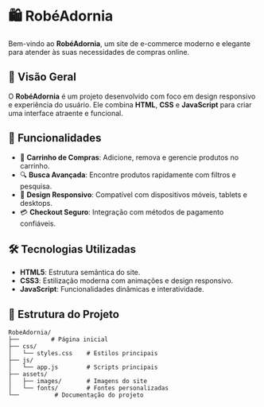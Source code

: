 # 🛍️ RobéAdornia

Bem-vindo ao **RobéAdornia**, um site de e-commerce moderno e elegante para atender às suas necessidades de compras online.

## 🌟 Visão Geral

O **RobéAdornia** é um projeto desenvolvido com foco em design responsivo e experiência do usuário. Ele combina **HTML**, **CSS** e **JavaScript** para criar uma interface atraente e funcional.

## 🚀 Funcionalidades

- 🛒 **Carrinho de Compras**: Adicione, remova e gerencie produtos no carrinho.
- 🔍 **Busca Avançada**: Encontre produtos rapidamente com filtros e pesquisa.
- 📱 **Design Responsivo**: Compatível com dispositivos móveis, tablets e desktops.
- 💳 **Checkout Seguro**: Integração com métodos de pagamento confiáveis.

## 🛠️ Tecnologias Utilizadas

- **HTML5**: Estrutura semântica do site.
- **CSS3**: Estilização moderna com animações e design responsivo.
- **JavaScript**: Funcionalidades dinâmicas e interatividade.

## 📂 Estrutura do Projeto

```plaintext
RobeAdornia/
├──         # Página inicial
├── css/
│   └── styles.css    # Estilos principais
├── js/
│   └── app.js        # Scripts principais
├── assets/
│   ├── images/       # Imagens do site
│   └── fonts/        # Fontes personalizadas
└──          # Documentação do projeto
